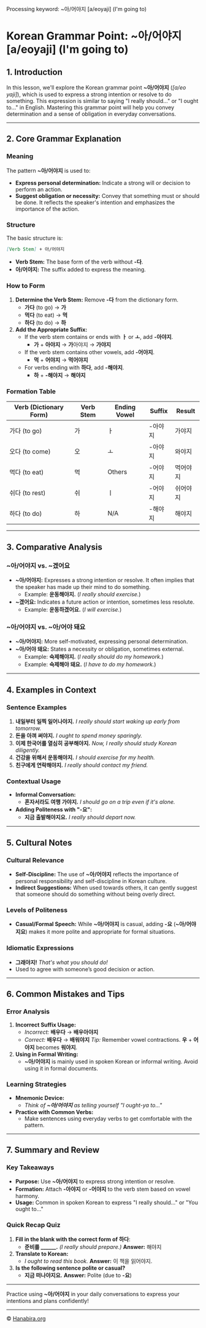 Processing keyword: ~아/어야지 [a/eoyaji] (I'm going to)
# Korean Grammar Point: ~아/어야지 [a/eoyaji] (I'm going to)

## 1. Introduction
In this lesson, we'll explore the Korean grammar point **~아/어야지** (*[a/eo yaji]*), which is used to express a strong intention or resolve to do something. This expression is similar to saying "I really should..." or "I ought to..." in English. Mastering this grammar point will help you convey determination and a sense of obligation in everyday conversations.

---
## 2. Core Grammar Explanation
### Meaning
The pattern **~아/어야지** is used to:
- **Express personal determination:** Indicate a strong will or decision to perform an action.
- **Suggest obligation or necessity:** Convey that something must or should be done.
It reflects the speaker's intention and emphasizes the importance of the action.
### Structure
The basic structure is:
```markdown
[Verb Stem] + 아/어야지
```
- **Verb Stem:** The base form of the verb without **-다**.
- **아/어야지:** The suffix added to express the meaning.
### How to Form
1. **Determine the Verb Stem:**
   Remove **-다** from the dictionary form.
   - **가다** (to go) → **가**
   - **먹다** (to eat) → **먹**
   - **하다** (to do) → **하**
2. **Add the Appropriate Suffix:**
   - If the verb stem contains or ends with **ㅏ** or **ㅗ**, add **-아야지**.
     - **가** + **아야지** → **가**아야지 → **가야지**
   - If the verb stem contains other vowels, add **-어야지**.
     - **먹** + **어야지** → **먹어야지**
   - For verbs ending with **하다**, add **-해야지**.
     - **하** + **-해야지** → **해야지**
### Formation Table
| Verb (Dictionary Form) | Verb Stem | Ending Vowel | Suffix     | Result       |
|------------------------|-----------|--------------|------------|--------------|
| 가다 (to go)           | 가         | ㅏ           | -아야지     | 가야지       |
| 오다 (to come)         | 오         | ㅗ           | -아야지     | 와야지       |
| 먹다 (to eat)          | 먹         | Others       | -어야지     | 먹어야지     |
| 쉬다 (to rest)         | 쉬         | ㅣ           | -어야지     | 쉬어야지     |
| 하다 (to do)           | 하         | N/A          | -해야지     | 해야지       |
---
## 3. Comparative Analysis
### **~아/어야지** vs. **~겠어요**
- **~아/어야지:** Expresses a strong intention or resolve. It often implies that the speaker has made up their mind to do something.
  - Example: **운동해야지.** (*I really should exercise.*)
- **~겠어요:** Indicates a future action or intention, sometimes less resolute.
  - Example: **운동하겠어요.** (*I will exercise.*)
### **~아/어야지** vs. **~아/어야 돼요**
- **~아/어야지:** More self-motivated, expressing personal determination.
- **~아/어야 돼요:** States a necessity or obligation, sometimes external.
  - Example: **숙제해야지.** (*I really should do my homework.*)
  - Example: **숙제해야 돼요.** (*I have to do my homework.*)
---
## 4. Examples in Context
### Sentence Examples
1. **내일부터 일찍 일어나야지.**
   *I really should start waking up early from tomorrow.*
2. **돈을 아껴 써야지.**
   *I ought to spend money sparingly.*
3. **이제 한국어를 열심히 공부해야지.**
   *Now, I really should study Korean diligently.*
4. **건강을 위해서 운동해야지.**
   *I should exercise for my health.*
5. **친구에게 연락해야지.**
   *I really should contact my friend.*
### Contextual Usage
- **Informal Conversation:**
  - **혼자서라도 여행 가야지.**
    *I should go on a trip even if it's alone.*
- **Adding Politeness with "-요":**
  - **지금 출발해야지요.**
    *I really should depart now.*
---
## 5. Cultural Notes
### Cultural Relevance
- **Self-Discipline:** The use of **~아/어야지** reflects the importance of personal responsibility and self-discipline in Korean culture.
- **Indirect Suggestions:** When used towards others, it can gently suggest that someone should do something without being overly direct.
### Levels of Politeness
- **Casual/Formal Speech:** While **~아/어야지** is casual, adding **-요** (**~아/어야지요**) makes it more polite and appropriate for formal situations.
### Idiomatic Expressions
- **그래야지!**
  *That's what you should do!*
- Used to agree with someone’s good decision or action.
---
## 6. Common Mistakes and Tips
### Error Analysis
1. **Incorrect Suffix Usage:**
   - *Incorrect:* **배우다** → **배우아야지**
   - *Correct:* **배우다** → **배워야지**
     *Tip:* Remember vowel contractions. **우** + **어야지** becomes **워야지**.
2. **Using in Formal Writing:**
   - **~아/어야지** is mainly used in spoken Korean or informal writing. Avoid using it in formal documents.
### Learning Strategies
- **Mnemonic Device:**
  - *Think of **~아/어야지** as telling yourself "I ought-ya to..."*
- **Practice with Common Verbs:**
  - Make sentences using everyday verbs to get comfortable with the pattern.
---
## 7. Summary and Review
### Key Takeaways
- **Purpose:** Use **~아/어야지** to express strong intention or resolve.
- **Formation:** Attach **-아야지** or **-어야지** to the verb stem based on vowel harmony.
- **Usage:** Common in spoken Korean to express "I really should..." or "You ought to..."
### Quick Recap Quiz
1. **Fill in the blank with the correct form of **하다****:
   - **준비를 ______.**
     *(I really should prepare.)*
   **Answer:** 해야지
2. **Translate to Korean:**
   - *I ought to read this book.*
     **Answer:** 이 책을 읽어야지.
3. **Is the following sentence polite or casual?**
   - **지금 떠나야지요.**
     **Answer:** Polite (due to **-요**)
---
Practice using **~아/어야지** in your daily conversations to express your intentions and plans confidently!

---
© [Hanabira.org](https://hanabira.org)
